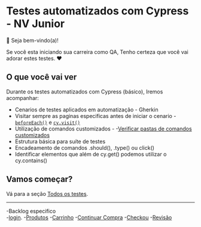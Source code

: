 # Testes automatizados com Cypress - NV Junior

👋 Seja bem-vindo(a)!

Se você esta iniciando sua carreira como QA, Tenho certeza que você vai adorar estes testes. ❤️

## O que você vai ver

Durante os testes automatizados com Cypress (básico), Iremos acompanhar:

- Cenarios de testes aplicados em automatização - Gherkin
- Visitar sempre as paginas especificas antes de iniciar o cenario -  [`beforeEach()`](https://docs.cypress.io/guides/core-concepts/writing-and-organizing-tests#Hooks) e [`cy.visit()`](https://on.cypress.io/visit)
- Utilização de comandos customizados - -[Verificar pastas de comandos customizados](./cypress/support/commands.js) 
- Estrutura básica para suíte de testes
- Encadeamento de comandos .should(), .type() ou click()
- Identificar elementos que além de cy.get() podemos utilizar o cy.contains() 


## Vamos começar?

Vá para a seção [Todos os testes](./cypress/e2e/Integration/).

___

-Backlog especifico   
-[login](./cypress/e2e/Integration/1-login.spec.cy.js).
-[Produtos](./cypress/e2e/Integration/2-Products.spec.cy.js)
-[Carrinho](./cypress/e2e/Integration/3-Car.spec.cy.js)
-[Continuar Compra](./cypress/e2e/Integration/4-ContinueShopping.spec.cy.js)
-[Checkou](./cypress/e2e/Integration/5-Checkout.spec.cy.js)
-[Revisão](./cypress/e2e/Integration/6-Overview.spec.cy.js)
